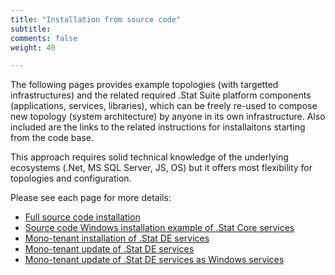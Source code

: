 ```yaml
---
title: "Installation from source code"
subtitle: 
comments: false
weight: 40

---
```


The following pages provides example topologies (with targetted infrastructures) and the related required .Stat Suite platform components (applications, services, libraries), which can be freely re-used to compose  new topology (system architecture) by anyone in its own infrastructure. Also included are the links to the related instructions for installaitons starting from the code base.  

This approach requires solid technical knowledge of the underlying ecosystems (.Net, MS SQL Server, JS, OS) but it offers most flexibility for topologies and configuration.  

Please see each page for more details:

* [Full source code installation](/install-source-code/source-code)
* [Source code Windows installation example of .Stat Core services](/install-source-code/windows-stat-core-services)
* [Mono-tenant installation of .Stat DE services](/install-source-code/monotenant-install-from-artifacts)
* [Mono-tenant update of .Stat DE services](/install-source-code/monotenant-update-from-artifacts)
* [Mono-tenant update of .Stat DE services as Windows services](/install-source-code/monotenant-install-js-as-windows-services)
